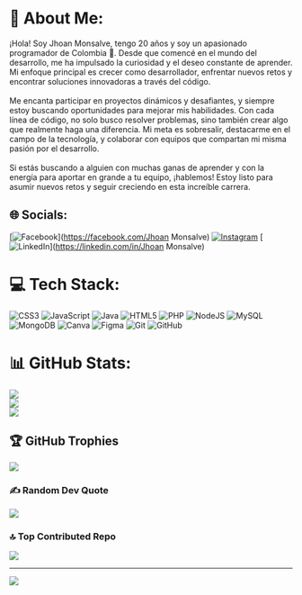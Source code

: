 # 💫 About Me:
¡Hola! Soy Jhoan Monsalve, tengo 20 años y soy un apasionado programador de Colombia 🚀. Desde que comencé en el mundo del desarrollo, me ha impulsado la curiosidad y el deseo constante de aprender. Mi enfoque principal es crecer como desarrollador, enfrentar nuevos retos y encontrar soluciones innovadoras a través del código.<br><br>Me encanta participar en proyectos dinámicos y desafiantes, y siempre estoy buscando oportunidades para mejorar mis habilidades. Con cada línea de código, no solo busco resolver problemas, sino también crear algo que realmente haga una diferencia. Mi meta es sobresalir, destacarme en el campo de la tecnología, y colaborar con equipos que compartan mi misma pasión por el desarrollo.<br><br>Si estás buscando a alguien con muchas ganas de aprender y con la energía para aportar en grande a tu equipo, ¡hablemos! Estoy listo para asumir nuevos retos y seguir creciendo en esta increíble carrera.


## 🌐 Socials:
[![Facebook](https://img.shields.io/badge/Facebook-%231877F2.svg?logo=Facebook&logoColor=white)](https://facebook.com/Jhoan Monsalve) [![Instagram](https://img.shields.io/badge/Instagram-%23E4405F.svg?logo=Instagram&logoColor=white)](https://instagram.com/JhoanMonsalve) [![LinkedIn](https://img.shields.io/badge/LinkedIn-%230077B5.svg?logo=linkedin&logoColor=white)](https://linkedin.com/in/Jhoan Monsalve) 

# 💻 Tech Stack:
![CSS3](https://img.shields.io/badge/css3-%231572B6.svg?style=for-the-badge&logo=css3&logoColor=white) ![JavaScript](https://img.shields.io/badge/javascript-%23323330.svg?style=for-the-badge&logo=javascript&logoColor=%23F7DF1E) ![Java](https://img.shields.io/badge/java-%23ED8B00.svg?style=for-the-badge&logo=openjdk&logoColor=white) ![HTML5](https://img.shields.io/badge/html5-%23E34F26.svg?style=for-the-badge&logo=html5&logoColor=white) ![PHP](https://img.shields.io/badge/php-%23777BB4.svg?style=for-the-badge&logo=php&logoColor=white) ![NodeJS](https://img.shields.io/badge/node.js-6DA55F?style=for-the-badge&logo=node.js&logoColor=white) ![MySQL](https://img.shields.io/badge/mysql-4479A1.svg?style=for-the-badge&logo=mysql&logoColor=white) ![MongoDB](https://img.shields.io/badge/MongoDB-%234ea94b.svg?style=for-the-badge&logo=mongodb&logoColor=white) ![Canva](https://img.shields.io/badge/Canva-%2300C4CC.svg?style=for-the-badge&logo=Canva&logoColor=white) ![Figma](https://img.shields.io/badge/figma-%23F24E1E.svg?style=for-the-badge&logo=figma&logoColor=white) ![Git](https://img.shields.io/badge/git-%23F05033.svg?style=for-the-badge&logo=git&logoColor=white) ![GitHub](https://img.shields.io/badge/github-%23121011.svg?style=for-the-badge&logo=github&logoColor=white)
# 📊 GitHub Stats:
![](https://github-readme-stats.vercel.app/api?username=JhoanMonsalve&theme=shadow_red&hide_border=false&include_all_commits=false&count_private=false)<br/>
![](https://github-readme-streak-stats.herokuapp.com/?user=JhoanMonsalve&theme=shadow_red&hide_border=false)<br/>
![](https://github-readme-stats.vercel.app/api/top-langs/?username=JhoanMonsalve&theme=shadow_red&hide_border=false&include_all_commits=false&count_private=false&layout=compact)

## 🏆 GitHub Trophies
![](https://github-profile-trophy.vercel.app/?username=JhoanMonsalve&theme=shadow_red&no-frame=false&no-bg=true&margin-w=4)

### ✍️ Random Dev Quote
![](https://quotes-github-readme.vercel.app/api?type=horizontal&theme=radical)

### 🔝 Top Contributed Repo
![](https://github-contributor-stats.vercel.app/api?username=JhoanMonsalve&limit=5&theme=dark&combine_all_yearly_contributions=true)

---
[![](https://visitcount.itsvg.in/api?id=JhoanMonsalve&icon=0&color=4)](https://visitcount.itsvg.in)

<!-- Proudly created with GPRM ( https://gprm.itsvg.in ) -->
